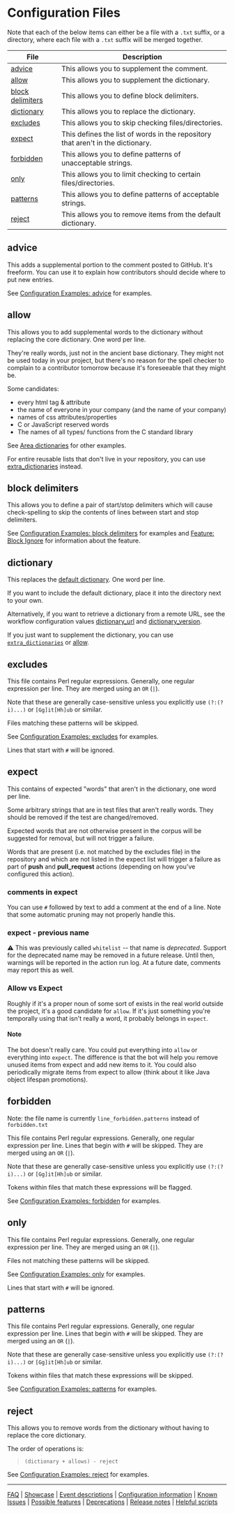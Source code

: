 # Configuration Files

Note that each of the below items can either be a file with a `.txt` suffix,
or a directory, where each file with a `.txt` suffix will be merged together.

| File | Description |
| ------------- | ------------- |
| [advice](#advice) | This allows you to supplement the comment. |
| [allow](#allow) | This allows you to supplement the dictionary. |
| [block delimiters](#block-delimiters) | This allows you to define block delimiters. |
| [dictionary](#dictionary) | This allows you to replace the dictionary. |
| [excludes](#excludes) | This allows you to skip checking files/directories. |
| [expect](#expect) | This defines the list of words in the repository that aren't in the dictionary. |
| [forbidden](#forbidden) | This allows you to define patterns of unacceptable strings. |
| [only](#only) | This allows you to limit checking to certain files/directories. |
| [patterns](#patterns) | This allows you to define patterns of acceptable strings. |
| [reject](#reject) | This allows you to remove items from the default dictionary. |

## advice

This adds a supplemental portion to the comment
posted to GitHub. It's freeform. You can use
it to explain how contributors should decide
where to put new entries.

See [Configuration Examples: advice](./Configuration-Examples:-advice.md) for examples.

## allow

This allows you to add supplemental words to
the dictionary without replacing the core dictionary.
One word per line.

They're really words, just not in the ancient base dictionary. They might not be used today in your project, but there's no reason for the spell checker to complain to a contributor tomorrow because it's foreseeable that they might be.

Some candidates:

- every html tag & attribute
- the name of everyone in your company (and the name of your company)
- names of css attributes/properties
- C or JavaScript reserved words
- The names of all types/ functions from the C standard library

See [Area dictionaries](./Feature:-Area-dictionaries.md) for other examples.

For entire reusable lists that don't live in your repository, you can use [extra_dictionaries](#extradictionaries) instead.

## block delimiters

This allows you to define a pair of start/stop delimiters which will cause check-spelling to skip the contents of lines between start and stop delimiters.

See [Configuration Examples: block delimiters](./Configuration-Examples:-block-delimiters.md) for examples and [Feature: Block Ignore](./Feature:-Block-Ignore.md) for information about the feature.

## dictionary

This replaces the [default dictionary](https://github.com/check-spelling/check-spelling/raw/dictionary/dict.txt).
One word per line.

If you want to include the default dictionary,
place it into the directory next to your own.

Alternatively, if you want to retrieve a dictionary from a remote URL,
see the workflow configuration values [dictionary_url](#dictionaryurl) and [dictionary_version](#dictionaryversion).

If you just want to supplement the dictionary, you can use [`extra_dictionaries`](#extradictionaries) or [allow](#allow).

## excludes

This file contains Perl regular expressions.
Generally, one regular expression per line.
They are merged using an `OR` (`|`).

Note that these are generally case-sensitive
unless you explicitly use `(?:(?i)...)` or
`[Gg]it[Hh]ub` or similar.

Files matching these patterns will be skipped.

See [Configuration Examples: excludes](./Configuration-Examples:-excludes.md) for examples.

Lines that start with `#` will be ignored.

## expect

This contains of expected "words" that aren't in the dictionary, one word per line.

Some arbitrary strings that are in test files that aren't really words. They should be removed if the test are changed/removed.

Expected words that are not otherwise present in the corpus will be suggested for removal,
but will not trigger a failure.

Words that are present (i.e. not matched by the excludes file) in the repository
and which are not listed in the expect list will trigger a failure as part of **push** and
**pull_request** actions (depending on how you've configured this action).

### comments in expect

You can use `#` followed by text to add a comment at the end of a line.
Note that some automatic pruning may not properly handle this.

### expect - previous name

:warning: This was previously called `whitelist` -- that name is _deprecated_.
Support for the deprecated name may be removed in a future release.
Until then, warnings will be reported in the action run log.
At a future date, comments may report this as well.

### Allow vs Expect

Roughly if it's a proper noun of some sort of exists in the real world outside the project, it's a good candidate for `allow`. If it's just something you're temporally using that isn't really a word, it probably belongs in `expect`.

#### Note

The bot doesn't really care. You could put everything into `allow` or everything into `expect`. The difference is that the bot will help you remove unused items from expect and add new items to it. You could also periodically migrate items from expect to allow (think about it like Java object lifespan promotions).

## forbidden

Note: the file name is currently `line_forbidden.patterns` instead of `forbidden.txt`

This file contains Perl regular expressions.
Generally, one regular expression per line.
Lines that begin with `#` will be skipped.
They are merged using an `OR` (`|`).

Note that these are generally case-sensitive
unless you explicitly use `(?:(?i)...)` or
`[Gg]it[Hh]ub` or similar.

Tokens within files that match these expressions will be flagged.

See [Configuration Examples: forbidden](./Configuration-Examples:-forbidden.md) for examples.

## only

This file contains Perl regular expressions.
Generally, one regular expression per line.
They are merged using an `OR` (`|`).

Files not matching these patterns will be skipped.

See [Configuration Examples: only](./Configuration-Examples:-only.md) for examples.

Lines that start with `#` will be ignored.

## patterns

This file contains Perl regular expressions.
Generally, one regular expression per line.
Lines that begin with `#` will be skipped.
They are merged using an `OR` (`|`).

Note that these are generally case-sensitive
unless you explicitly use `(?:(?i)...)` or
`[Gg]it[Hh]ub` or similar.

Tokens within files that match these expressions will be skipped.

See [Configuration Examples: patterns](./Configuration-Examples:-patterns.md) for examples.

## reject

This allows you to remove words from the dictionary
without having to replace the core dictionary.

The order of operations is:

> `(dictionary + allows) - reject`

See [Configuration Examples: reject](./Configuration-Examples:-reject.md) for examples.

---
[FAQ](FAQ.md) | [Showcase](Showcase.md) | [Event descriptions](Event-descriptions.md) | [Configuration information](Configuration-information.md) | [Known Issues](Known-Issues.md) | [Possible features](Possible-features.md) | [Deprecations](Deprecations.md) | [Release notes](Release-notes.md) | [Helpful scripts](Helpful-scripts.md)
